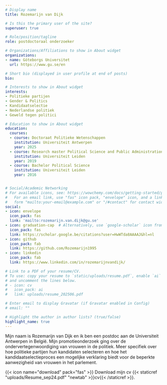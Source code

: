 ```yaml
---
# Display name
title: Rozemarijn van Dijk

# Is this the primary user of the site?
superuser: true

# Role/position/tagline
role: postdoctoraal onderzoeker

# Organizations/Affiliations to show in About widget
organizations:
- name: Göteborgs Universitet
  url: https://www.gu.se/en

# Short bio (displayed in user profile at end of posts)
bio:

# Interests to show in About widget
interests:
- Politieke partijen
- Gender & Politics
- Kandidaatselectie 
- Nederlandse politiek
- Geweld tegen politici

# Education to show in About widget
education:
  courses:
  - course: Doctoraat Politieke Wetenschappen
    institution: Universiteit Antwerpen
    year: 2025
  - course: Research master Political Science and Public Administration
    institution: Universiteit Leiden
    year: 2019
  - course: Bachelor Political Science
    institution: Universiteit Leiden
    year: 2016


# Social/Academic Networking
# For available icons, see: https://wowchemy.com/docs/getting-started/page-builder/#icons
#   For an email link, use "fas" icon pack, "envelope" icon, and a link in the
#   form "mailto:your-email@example.com" or "/#contact" for contact widget.
social:
- icon: envelope
  icon_pack: fas
  link: 'mailto:rozemarijn.van.dijk@gu.se'
- icon: graduation-cap  # Alternatively, use `google-scholar` icon from `ai` icon pack
  icon_pack: fas
  link: https://scholar.google.be/citations?user=HwWTda8AAAAJ&hl=nl
- icon: github
  icon_pack: fab
  link: https://github.com/Rozemarijn1995
- icon: linkedin
  icon_pack: fab
  link: https://www.linkedin.com/in/rozemarijnvandijk/

# Link to a PDF of your resume/CV.
# To use: copy your resume to `static/uploads/resume.pdf`, enable `ai` icons in `params.toml`, 
# and uncomment the lines below.
# - icon: cv
#   icon_pack: ai
#   link: uploads/resume_202506.pdf

# Enter email to display Gravatar (if Gravatar enabled in Config)
# email: ""

# Highlight the author in author lists? (true/false)
highlight_name: true
---
```


Mijn naam is Rozemarijn van Dijk en ik ben een postdoc aan de Universiteit Antwerpen in België. Mijn promotieonderzoek ging over de ondervertegenwoordiging van vrouwen in de politiek. Meer specifiek over hoe politieke partijen hun kandidaten selecteren en hoe het kandidaatselectieproces een mogelijke verklaring biedt voor de beperkte aanwezigheid van vrouwen in het parlement. 

{{< icon name="download" pack="fas" >}} Download mijn cv {{< staticref "uploads/Resume_sep24.pdf" "newtab" >}}cv{{< /staticref >}}.
